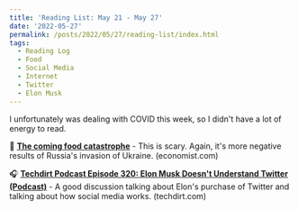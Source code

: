 ```yaml
---
title: 'Reading List: May 21 - May 27'
date: '2022-05-27'
permalink: /posts/2022/05/27/reading-list/index.html
tags:
  - Reading Log
  - Food
  - Social Media
  - Internet
  - Twitter
  - Elon Musk
---
```


I unfortunately was dealing with COVID this week, so I didn't have a lot of energy to read.
<!-- excerpt -->

🌾 [**The coming food catastrophe**](https://www.economist.com/leaders/2022/05/19/the-coming-food-catastrophe) - This is scary. Again, it's more negative results of Russia's invasion of Ukraine. <span className="domain-name">(economist.com)</span>

🎧 [**Techdirt Podcast Episode 320: Elon Musk Doesn't Understand Twitter (Podcast)**](https://www.techdirt.com/2022/05/17/techdirt-podcast-episode-320-elon-musk-doesnt-understand-twitter/) - A good discussion talking about Elon's purchase of Twitter and talking about how social media works. <span className="domain-name">(techdirt.com)</span>
<div class="reading-log"></div>